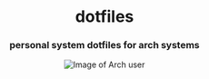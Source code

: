 

<div align=center>
  
# dotfiles
### personal system dotfiles for arch systems

![Image of Arch user](https://github.com/vladdoster/dotfiles/blob/master/.config/assets/arch-user.png)

</div>
